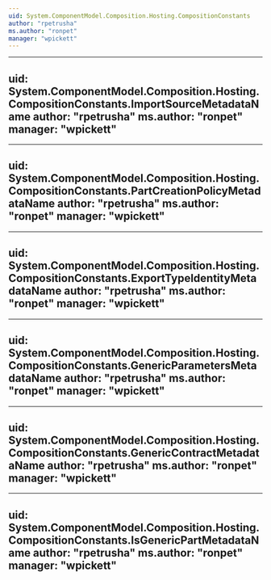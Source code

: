 ```yaml
---
uid: System.ComponentModel.Composition.Hosting.CompositionConstants
author: "rpetrusha"
ms.author: "ronpet"
manager: "wpickett"
---
```


---
uid: System.ComponentModel.Composition.Hosting.CompositionConstants.ImportSourceMetadataName
author: "rpetrusha"
ms.author: "ronpet"
manager: "wpickett"
---

---
uid: System.ComponentModel.Composition.Hosting.CompositionConstants.PartCreationPolicyMetadataName
author: "rpetrusha"
ms.author: "ronpet"
manager: "wpickett"
---

---
uid: System.ComponentModel.Composition.Hosting.CompositionConstants.ExportTypeIdentityMetadataName
author: "rpetrusha"
ms.author: "ronpet"
manager: "wpickett"
---

---
uid: System.ComponentModel.Composition.Hosting.CompositionConstants.GenericParametersMetadataName
author: "rpetrusha"
ms.author: "ronpet"
manager: "wpickett"
---

---
uid: System.ComponentModel.Composition.Hosting.CompositionConstants.GenericContractMetadataName
author: "rpetrusha"
ms.author: "ronpet"
manager: "wpickett"
---

---
uid: System.ComponentModel.Composition.Hosting.CompositionConstants.IsGenericPartMetadataName
author: "rpetrusha"
ms.author: "ronpet"
manager: "wpickett"
---
